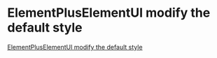 # ElementPlusElementUI modify the default style
[ElementPlusElementUI modify the default style](https://aiwithcloud.com/2022/09/15/elementpluselementui_modify_the_default_style/)